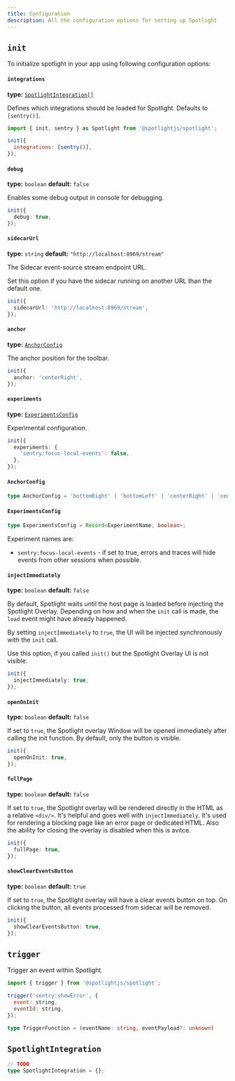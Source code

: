 ```yaml
---
title: Configuration
description: All the configuration options for setting up Spotlight
---
```


## `init`

To initialize spotlight in your app using following configuration options:

#### `integrations`

**type:** [`SpotlightIntegration[]`](#spotlightintegration)

Defines which integrations should be loaded for Spotlight. Defaults to `[sentry()]`.

```js
import { init, sentry } as Spotlight from '@spotlightjs/spotlight';

init({
  integrations: [sentry()],
});
```

#### `debug`

**type:** `boolean` **default:** `false`

Enables some debug output in console for debugging.

```ts
init({
  debug: true,
});
```

#### `sidecarUrl`

**type:** `string` **default:** `"http://localhost:8969/stream"`

The Sidecar event-source stream endpoint URL.

Set this option if you have the sidecar running on another URL than the default one.

```ts
init({
  sidecarUrl: 'http://localhost:8969/stream',
});
```

#### `anchor`

**type:** [`AnchorConfig`](#anchorconfig)

The anchor position for the toolbar.

```ts
init({
  anchor: 'centerRight',
});
```

#### `experiments`

**type:** [`ExperimentsConfig`](#experimentsconfig)

Experimental configuration.

```ts
init({
  experiments: {
    'sentry:focus-local-events': false,
  },
});
```

#### `AnchorConfig`

```ts
type AnchorConfig = 'bottomRight' | 'bottomLeft' | 'centerRight' | 'centerLeft' | 'topLeft' | 'topRight';
```

#### `ExperimentsConfig`

```ts
type ExperimentsConfig = Record<ExperimentName, boolean>;
```

Experiment names are:

- `sentry:focus-local-events` - if set to true, errors and traces will hide events from other sessions when possible.

#### `injectImmediately`

**type:** `boolean` **default:** `false`

By default, Spotlight waits until the host page is loaded before injecting the Spotlight Overlay. Depending on how and
when the `init` call is made, the `load` event might have already happened.

By setting `injectImmediately` to `true`, the UI will be injected synchronously with the `init` call.

Use this option, if you called `init()` but the Spotlight Overlay UI is not visible.

```ts
init({
  injectImmediately: true,
});
```

#### `openOnInit`

**type:** `boolean` **default:** `false`

If set to `true`, the Spotlight overlay Window will be opened immediately after calling the init function. By default,
only the button is visible.

```ts
init({
  openOnInit: true,
});
```

#### `fullPage`

**type:** `boolean` **default:** `false`

If set to `true`, the Spotlight overlay will be rendered directly in the HTML as a relative `<div/>`. It's helpful and
goes well with `injectImmediately`. It's used for rendering a blocking page like an error page or dedicated HTML. Also
the ability for closing the overlay is disabled when this is avitce.

```ts
init({
  fullPage: true,
});
```

#### `showClearEventsButton`

**type:** `boolean` **default:** `true`

If set to `true`, the Spotlight overlay will have a clear events button on top. On clicking the button, all events
processed from sidecar will be removed.

```ts
init({
  showClearEventsButton: true,
});
```

## `trigger`

Trigger an event within Spotlight.

```js
import { trigger } from '@spotlightjs/spotlight';

trigger('sentry:showError', {
  event: string,
  eventId: string,
});
```

```ts
type TriggerFunction = (eventName: string, eventPayload?: unknown)
```

## `SpotlightIntegration`

```ts
// TODO
type SpotlightIntegration = {};
```
